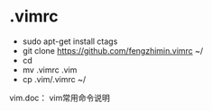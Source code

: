 # .vimrc
- sudo apt-get install ctags
- git clone https://github.com/fengzhimin.vimrc ~/
- cd 
- mv .vimrc .vim
- cp .vim/.vimrc ~/

vim.doc： vim常用命令说明
